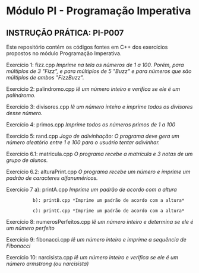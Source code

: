 # Módulo PI - Programação Imperativa 
## INSTRUÇÃO PRÁTICA: PI-P007

Este repositório contém os códigos fontes em C++ dos exercícios propostos no módulo Programação Imperativa. 


Exercício 1: fizz.cpp *Imprime na tela os números de 1 a 100. Porém, para múltiplos de 3 "Fizz", e para múltiplos de 5 "Buzz" e para números que são múltiplos de ambos "FizzBuzz".*

Exercício 2: palindromo.cpp *lê um número inteiro e verifica se ele é um palíndromo.*

Exercício 3: divisores.cpp *lê um número inteiro e imprime todos os divisores desse número.*

Exercício 4: primos.cpp *Imprime todos os números primos de 1 a 100*

Exercício 5: rand.cpp *Jogo de adivinhação: O programa deve gera um número aleatório entre 1 e 100 para o usuário tentar adivinhar.*

Exercício 6.1: matricula.cpp *O programa recebe a matrícula e 3 notas de um grupo de alunos.*

Exercício 6.2: alturaPrint.cpp *O programa recebe um número e imprime um padrão de caracteres alfanuméricos.*

Exercício 7   a): printA.cpp *Imprime um padrão de acordo com a altura*

              b): printB.cpp *Imprime um padrão de acordo com a altura*

              c): printC.cpp *Imprime um padrão de acordo com a altura*

Exercício 8: numerosPerfeitos.cpp *lê um número inteiro e determina se ele é um número perfeito*

Exercício 9: fibonacci.cpp *lê um número inteiro e imprime a sequência de Fibonacci*

Exercício 10: narcisista.cpp *lê um número inteiro e verifica se ele é um número armstrong (ou narcisista)*

